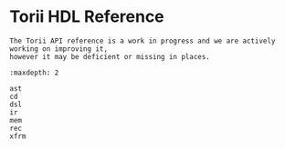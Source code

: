 # Torii HDL Reference

```{warning}
The Torii API reference is a work in progress and we are actively working on improving it,
however it may be deficient or missing in places.
```

```{toctree}
:maxdepth: 2

ast
cd
dsl
ir
mem
rec
xfrm

```
